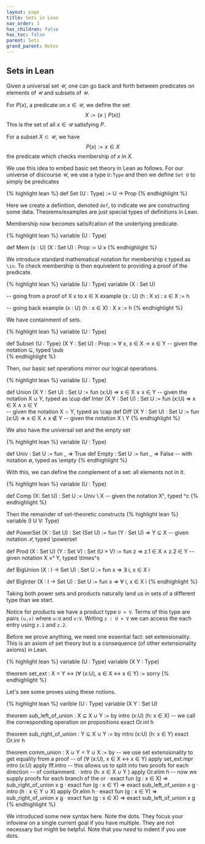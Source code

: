 ```yaml
---
layout: page
title: Sets in Lean
nav_order: 3
has_children: false
has_toc: false
parent: Sets
grand_parent: Notes
---
```


## Sets in Lean 

Given a universal set $\mathcal U$, one can go back and forth between 
predicates on elements of $\mathcal U$ and subsets of $\mathcal U$.

For $P(x)$, a predicate on $x \in \mathcal U$, we define the set
$$
X := \lbrace x \mid P(x) \rbrace 
$$
This is the set of all $x \in \mathcal U$ satisfying $P$.

For a subset $X \subset \mathcal U$, we have 
$$
P(x) := x \in X 
$$
the predicate which checks membership of $x$ in $X$. 

We use this idea to embed basic set theory in Lean as follows. For 
our universe of discourse $\mathcal U$, we use a type `U:Type` and 
then we define `Set U` to simply be predicates 

{% highlight lean %}
def Set (U : Type) := U → Prop 
{% endhighlight %}

Here we create a definition, denoted `def`, to indicate we are constructing 
some data. Theorems/examples are just special types of definitions in 
Lean. 

Membership now becomes satisifcation of the underlying predicate. 

{% highlight lean %}
variable (U : Type) 

def Mem (x : U) (X : Set U) : Prop := U x 
{% endhighlight %}

We introduce standard mathematical notation for membership `∈` typed as 
`\in`. To check membership is then equivelent to providing a proof of the 
predicate. 

{% highlight lean %}
variable (U : Type)
variable (X : Set U)

-- going from a proof of X x to x ∈ X 
example (x : U) (h : X x) : x ∈ X := h  

-- going back 
example (x : U) (h : x ∈ X) : X x := h 
{% endhighlight %}

We have containment of sets. 

{% highlight lean %}
variable (U : Type)

def Subset {U : Type} (X Y : Set U) : Prop := ∀ x, x ∈ X → x ∈ Y
-- given the notation ⊆, typed \sub  
{% endhighlight %}

Then, our basic set operations mirror our logical operations. 

{% highlight lean %}
variable (U : Type)

def Union (X Y : Set U) : Set U := fun (x:U) => x ∈ X ∨ x ∈ Y
-- given the notation X ∪ Y, typed as \cup 
def Inter (X Y : Set U) : Set U := fun (x:U) => x ∈ X ∧ x ∈ Y  
-- given the notation X ∩ Y, typed as \cap 
def Diff (X Y : Set U) : Set U := fun (x:U) => x ∈ X ∧ x ∉ Y 
-- given the notation X \ Y 
{% endhighlight %}

We also have the universal set and the empty set

{% highlight lean %}
variable (U : Type)

def Univ : Set U := fun _ => True 
def Empty : Set U := fun _ => False 
--  with notation ∅, typed as \empty 
{% endhighlight %}

With this, we can define the complement of a set: all elements not in it. 

{% highlight lean %}
variable (U : Type)

def Comp (X: Set U) : Set U := Univ \ X 
-- given the notation Xᶜ, typed \^c 
{% endhighlight %}

Then the remainder of set-theoretic constructs 
{% highlight lean %}
variable (I U V: Type) 

def PowerSet (X : Set U) : Set (Set U) := fun (Y : Set U) => Y ⊆ X
-- given notation 𝒫, typed \powerset 

def Prod (X : Set U) (Y : Set V) : Set (U × V) := fun z => z.1 ∈ X ∧ z.2 ∈ Y
-- given notation X ×ˢ Y, typed \times\^s 

def BigUnion (X : I → Set U) : Set U := fun x => ∃ i, x ∈ X i 

def BigInter (X : I → Set U) : Set U := fun x => ∀ i, x ∈ X i 
{% endhighlight %}

Taking both power sets and products naturally land us in sets of a different 
type than we start. 

Notice for products we have a product type `U × V`. Terms of this type are pairs `(u,v)` 
where `u:U` and `v:V`. Writing `z : U × V` we can access the each entry 
using `z.1` and `z.2`. 

Before we prove anything, we need one essential fact: set extensionality. This is an 
axiom of set theory but is a consequence (of other extensionality axioms) in Lean. 

{% highlight lean %}
variable (U : Type)
variable (X Y : Type) 

theorem set_ext : X = Y ↔ (∀ (x:U), x ∈ X ↔ x ∈ Y) := sorry
{% endhighlight %}

Let's see some proves using these notions. 

{% highlight lean %}
varible (U : Type)
variable (X Y : Set U)

theorem sub_left_of_union : X ⊆ X ∪ Y := by 
  intro (x:U) (h: x ∈ X)
  -- we call the corresponding operation on propositions 
  exact Or.inl h 

theorem sub_right_of_union : Y ⊆ X ∪ Y := by 
  intro (x:U) (h: x ∈ Y)
  exact Or.inr h 

theorem comm_union : X ∪ Y = Y ∪ X := by 
  -- we use set extensionality to get equality from a proof 
  -- of (∀ (x:U), x ∈ X ↔ x ∈ Y) 
  apply set_ext.mpr
  intro (x:U) 
  apply Iff.intro
  -- this allows us to split into two proofs for each direction 
  -- of containment. 
  · intro (h: x ∈ X ∪ Y ) 
    apply Or.elim h 
    -- now we supply proofs for each branch of the or 
    · exact fun (g : x ∈ X) => sub_right_of_union x g 
    · exact fun (g : x ∈ Y) => exact sub_left_of_union x g 
  · intro (h : x ∈ Y ∪ X) 
    apply Or.elim h 
    · exact fun (g : x ∈ Y) => sub_right_of_union x g 
    · exact fun (g : x ∈ X) => exact sub_left_of_union x g 
{% endhighlight %}

We introduced some new syntax here. Note the dots. They focus your infoview on a 
single current goal if you have multiple. They are not necessary but might be helpful. 
Note that you _need_ to indent if you use dots. 
